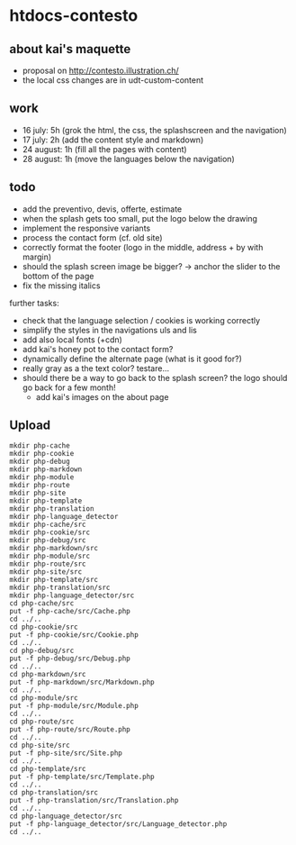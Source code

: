# htdocs-contesto

## about kai's maquette

- proposal on http://contesto.illustration.ch/
- the local css changes are in udt-custom-content

## work

- 16 july: 5h (grok the html, the css, the splashscreen and the navigation)
- 17 july: 2h (add the content style and markdown)
- 24 august: 1h (fill all the pages with content)
- 28 august: 1h (move the languages below the navigation)

## todo

- add the preventivo, devis, offerte, estimate
- when the splash gets too small, put the logo below the drawing
- implement the responsive variants
- process the contact form (cf. old site)
- correctly format the footer (logo in the middle, address + by with margin)
- should the splash screen image be bigger? -> anchor the slider to the bottom of the page
- fix the missing italics

further tasks:

- check that the language selection / cookies is working correctly
- simplify the styles in the navigations uls and lis
- add also local fonts (+cdn)
- add kai's honey pot to the contact form?
- dynamically define the alternate page (what is it good for?)
      <meta name="generator" content="WPML ver:3.0.1 stt:4,1,3,27;0" />
      <link rel="alternate" hreflang="it-IT" href="http://contesto.illustration.ch/it/profilo/" />
      <link rel="alternate" hreflang="de-DE" href="http://contesto.illustration.ch/de/profil/" />
      <link rel="alternate" hreflang="fr-FR" href="http://contesto.illustration.ch/fr/qui-sommes-nous/" />
      <link rel="alternate" hreflang="en-US" href="http://contesto.illustration.ch/about/" />
- really gray as a the text color? testare...
- should there be a way to go back to the splash screen? the logo should go back for a few month!
  - add kai's images on the about page

## Upload

    mkdir php-cache
    mkdir php-cookie
    mkdir php-debug
    mkdir php-markdown
    mkdir php-module
    mkdir php-route
    mkdir php-site
    mkdir php-template
    mkdir php-translation
    mkdir php-language_detector
    mkdir php-cache/src
    mkdir php-cookie/src
    mkdir php-debug/src
    mkdir php-markdown/src
    mkdir php-module/src
    mkdir php-route/src
    mkdir php-site/src
    mkdir php-template/src
    mkdir php-translation/src
    mkdir php-language_detector/src
    cd php-cache/src
    put -f php-cache/src/Cache.php
    cd ../..
    cd php-cookie/src
    put -f php-cookie/src/Cookie.php
    cd ../..
    cd php-debug/src
    put -f php-debug/src/Debug.php
    cd ../..
    cd php-markdown/src
    put -f php-markdown/src/Markdown.php
    cd ../..
    cd php-module/src
    put -f php-module/src/Module.php
    cd ../..
    cd php-route/src
    put -f php-route/src/Route.php
    cd ../..
    cd php-site/src
    put -f php-site/src/Site.php
    cd ../..
    cd php-template/src
    put -f php-template/src/Template.php
    cd ../..
    cd php-translation/src
    put -f php-translation/src/Translation.php
    cd ../..
    cd php-language_detector/src
    put -f php-language_detector/src/Language_detector.php
    cd ../..
